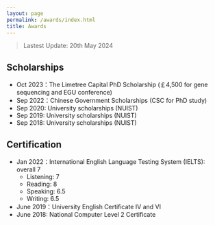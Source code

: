 ```yaml
---
layout: page
permalink: /awards/index.html
title: Awards
---
```


> Lastest Update: 20th May 2024 &nbsp;

## Scholarships

- Oct 2023：The Limetree Capital PhD Scholarship (￡4,500 for gene sequencing and EGU conference)
- Sep 2022：Chinese Government Scholarships (CSC for PhD study)
- Sep 2020: University scholarships (NUIST)
- Sep 2019: University scholarships (NUIST)
- Sep 2018: University scholarships (NUIST)

## Certification

- Jan 2022：International English Language Testing System (IELTS): overall 7
    - Listening: 7
    - Reading: 8
    - Speaking: 6.5
    - Writing: 6.5
- June 2019：University English Certificate IV and VI
- June 2018: National Computer Level 2 Certificate<br>

